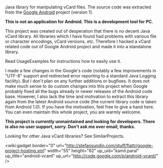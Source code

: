 Java library for manipulating vCard files. The source code was extracted from the [Google Android](http://source.android.com/) project (version 1).

**This is not an application for Android. This is a development tool for PC.**

This project was created out of desperation that there is no decent Java vCard library. All libraries which I have found had problems with various file or character encodings, vCard versions, etc. Therefore I hacked a vCard related code out of Google Android project and made it into a standalone library.

Read UsageExamples for instructions how to easily use it.

I made a few changes in the Google's code (notably a few improvements in "UTF-8" support and redirected error reporting to a standard Java Logging facility). But I don't plan on any further additions or bugfixes. It does not make much sense to do custom changes into this project when Google probably fixed all the bugs already in newer releases of the Android code base. However, I also lack the time and motivation to extract this library again from the latest Android source code (the current library code is taken from Android 1.0). If you have the motivation, feel free to give a hand here. You can even maintain this whole project, you are warmly welcome.

**This project is currently unmaintained and looking for developers. There is also no user support, sorry. Don't ask me over email, thanks.**

Looking for other Java vCard libraries? See SimilarProjects.

<wiki:gadget border="0" url="http://stefansundin.com/stuff/flattr/google-project-hosting.xml" width="55" height="62" up\_uid="kamil.paral" up\_title="android-vcard" up\_url="http://code.google.com/p/android-vcard/" />

<a href='Hidden comment: 
[http://flattr.com/thing/49269/android-vcard http://api.flattr.com/button/button-static-50x60.png]
'></a>